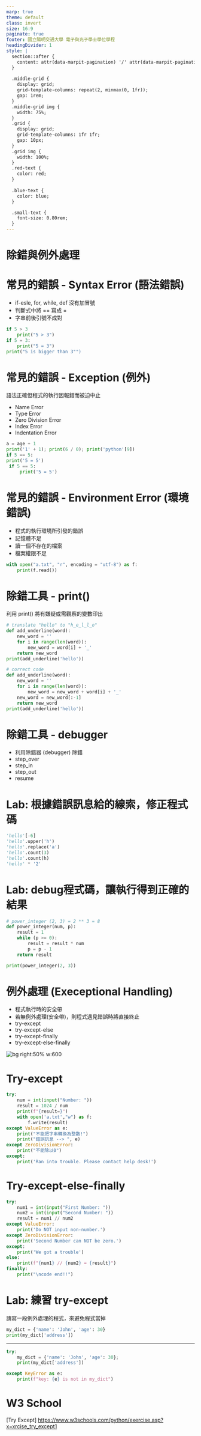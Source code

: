 ```yaml
---
marp: true
theme: default
class: invert
size: 16:9
paginate: true
footer: 國立陽明交通大學 電子與光子學士學位學程
headingDivider: 1
style: |
  section::after {
    content: attr(data-marpit-pagination) '/' attr(data-marpit-pagination-total);
  }
  
  .middle-grid {
    display: grid;
    grid-template-columns: repeat(2, minmax(0, 1fr));
    gap: 1rem;
  }
  .middle-grid img {
    width: 75%;
  }
  .grid {
    display: grid;
    grid-template-columns: 1fr 1fr;
    gap: 10px;
  }
  .grid img {
    width: 100%;
  }
  .red-text {
    color: red;
  }
  
  .blue-text {
    color: blue;  
  }

  .small-text {
    font-size: 0.80rem;
  }
---
```

# 除錯與例外處理

# 常見的錯誤 - Syntax Error (語法錯誤)
- if-esle, for, while, def 沒有加冒號
- 判斷式中將 == 寫成 =
- 字串前後引號不成對

```python
if 5 > 3
    print("5 > 3")    
if 5 = 3:
    print("5 = 3")
print("5 is bigger than 3"") 
```

# 常見的錯誤 - Exception (例外)
語法正確但程式的執行因報錯而被迫中止
- <span class="small-text">Name Error</span>
- <span class="small-text">Type Error </span>
- <span class="small-text">Zero Division Error</span>
- <span class="small-text">Index Error</span>
- <span class="small-text">Indentation Error</span>
```python
a = age + 1
print('1' + 1); print(6 / 0); print('python'[9])
if 5 == 5:
print('5 = 5')
 if 5 == 5:
     print('5 = 5')
```

# 常見的錯誤 - Environment Error (環境錯誤)
- 程式的執行環境所引發的錯誤
- 記憶體不足
- 讀一個不存在的檔案
- 檔案權限不足

```python
with open("a.txt", "r", encoding = "utf-8") as f:
    print(f.read())
```

# 除錯工具 - print()
利用 print() 將有嫌疑或需觀察的變數印出
```python
# translate "hello" to "h_e_l_l_o"
def add_underline(word):
    new_word = ''
    for i in range(len(word)):
        new_word = word[i] + '_'
    return new_word
print(add_underline('hello'))
```
```python
# correct code
def add_underline(word):
    new_word = ''
    for i in range(len(word)):
        new_word = new_word + word[i] + '_'
    new_word = new_word[:-1]
    return new_word
print(add_underline('hello'))
```

# 除錯工具 - debugger
- 利用除錯器 (debugger) 除錯
- step_over
- step_in
- step_out
- resume

# Lab: 根據錯誤訊息給的線索，修正程式碼
```python
'hello'[-6]
'hello'.upper('h')
'hello'.replace('a')
'hello'.count(3)
'hello'.count(h)
'hello' * '2'
```

# Lab: debug程式碼，讓執行得到正確的結果 

```python
# power_integer (2, 3) = 2 ** 3 = 8
def power_integer(num, p):
    result = 1
    while (p >= 0):
        result = result * num
        p = p - 1
    return result

print(power_integer(2, 3))
```

# 例外處理 (Execeptional Handling)
- 程式執行時的安全帶
- 若無例外處理(安全帶)，則程式遇見錯誤時將直接終止
- try-except
- try-except-else
- try-except-finally
- try-except-else-finally

![bg right:50% w:600](https://realpython.com/cdn-cgi/image/width=1394,format=auto/https://files.realpython.com/media/try_except_else_finally.a7fac6c36c55.png)

# Try-except

```python
try:
    num = int(input("Number: "))
    result = 1024 / num
    print(f"{result=}")
    with open('a.txt',"w") as f:
        f.write(result)
except ValueError as e:
    print("不能把字串轉換為整數!")
    print("錯誤訊息 --> ", e)
except ZeroDivisionError:
    print("不能除以0")
except:
    print('Ran into trouble. Please contact help desk!')    
```

# Try-except-else-finally
```python
try:
    num1 = int(input("First Number: "))
    num2 = int(input("Second Number: "))
    result = num1 // num2
except ValueError:
    print('Do NOT input non-number.')
except ZeroDivisionError:
    print('Second Number can NOT be zero.')
except:
    print('We got a trouble')
else:
    print(f"{num1} // {num2} = {result}")
finally:
    print("\ncode end!!")
```    

# Lab: 練習 try-except
請寫一段例外處理的程式，來避免程式當掉
```python
my_dict = {'name': 'John', 'age': 30}
print(my_dict['address'])
```
<hr>

```python
try:
    my_dict = {'name': 'John', 'age': 30};
    print(my_dict['address'])

except KeyError as e:
    print(f"key: {e} is not in my_dict")
```    

# W3 School
[Try Except] https://www.w3schools.com/python/exercise.asp?x=xrcise_try_except1


